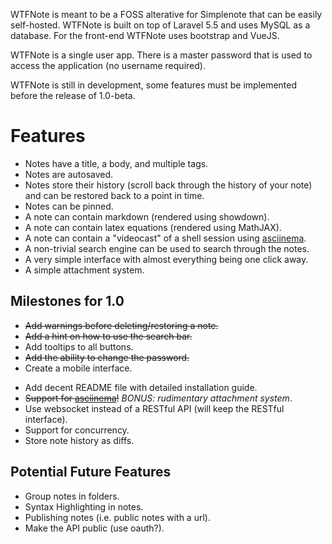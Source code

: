 WTFNote is meant to be a FOSS alterative for Simplenote that can be easily
self-hosted. WTFNote is built on top of Laravel 5.5 and uses MySQL as a
database. For the front-end WTFNote uses bootstrap and VueJS.

WTFNote is a single user app. There is a master password that is used to
access the application (no username required).

WTFNote is still in development, some features must be implemented before
the release of 1.0-beta.

# Features
- Notes have a title, a body, and multiple tags.
- Notes are autosaved.
- Notes store their history (scroll back through the history of your note)
  and can be restored back to a point in time.
- Notes can be pinned.
- A note can contain markdown (rendered using showdown).
- A note can contain latex equations (rendered using MathJAX).
- A note can contain a "videocast" of a shell session using
  [asciinema](https://asciinema.org).
- A non-trivial search engine can be used to search through the notes.
- A very simple interface with almost everything being one click away.
- A simple attachment system.

## Milestones for 1.0
- ~~Add warnings before deleting/restoring a note.~~
- ~~Add a hint on how to use the search bar.~~
- Add tooltips to all buttons.
- ~~Add the ability to change the password.~~
- Create a mobile interface.
* Add decent README file with detailed installation guide.
* ~~Support for [asciinema](https://asciinema.org/)!~~ *BONUS: rudimentary
  attachment system*.
* Use websocket instead of a RESTful API (will keep the RESTful interface).
* Support for concurrency.
* Store note history as diffs.

## Potential Future Features
- Group notes in folders.
- Syntax Highlighting in notes.
- Publishing notes (i.e. public notes with a url).
- Make the API public (use oauth?).
